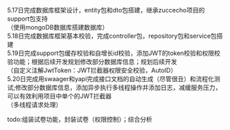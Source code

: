 5.17日完成数据库框架设计，entity包和dto包搭建，继承zuccecho项目的support包支持<br>
（使用mongoDB数据库搭建数据库）<br>
5.18日完成数据库框架基本校验，完成controller包，repository包和service包搭建<br>
5.19日完成support包缓存校验和自增长id校验，添加JWT的token校验和权限校验功能；根据后续开发规划修改部分数据库信息；规划后续开发<br>
（自定义注解JwtToken：JWT拦截器权限安全校验，AutoID）<br>
5.20日完成用swaager和yapi完成接口文档的自动生成（尽管很丑）和流程化测试;修改部分数据库信息，添加异步执行多线程操作并添加日志，减缓服务压力，可以有效利用项目中单个的JWT拦截器<br>
（多线程请求处理）

todo:组装试卷功能，封装试卷（权限控制）；综合分析<br>
